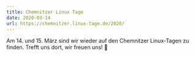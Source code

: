 ```yaml
---
title: Chemnitzer Linux Tage
date: 2020-03-14
url: https://chemnitzer.linux-tage.de/2020/
---
```


Am 14. und 15. März sind wir wieder auf den Chemnitzer Linux-Tagen zu finden. Trefft uns dort, wir freuen uns! 🙂

